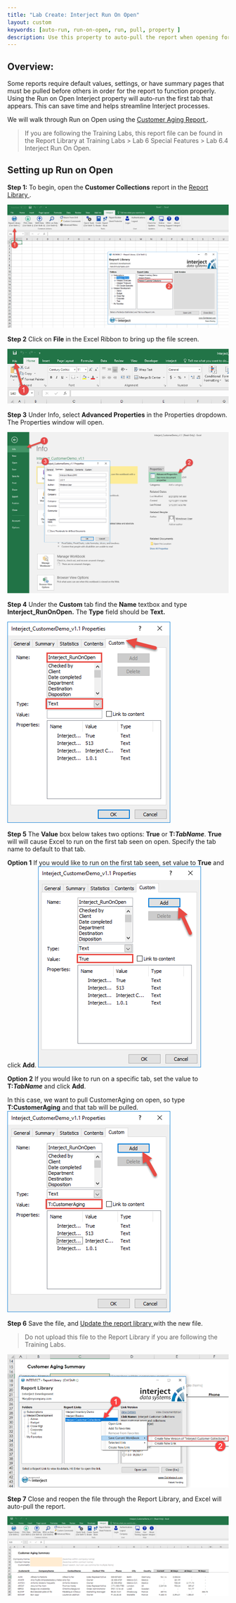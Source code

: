 ```yaml
---
title: "Lab Create: Interject Run On Open"
layout: custom
keywords: [auto-run, run-on-open, run, pull, property ]
description: Use this property to auto-pull the report when opening for the first tab that appears. No VBA required.
---
```


##  **Overview:**

Some reports require default values, settings, or have summary pages that must be pulled before others in order for the report to function properly. Using the Run on Open Interject property will auto-run the first tab that appears. This can save time and helps streamline Interject processes. 

We will walk through Run on Open using the [ Customer Aging Report ](/wGetStarted/L-Create-CustomerAging.html).

<blockquote class=lab_info>
  If you are following the Training Labs, this report file can be found in the Report Library at Training Labs > Lab 6 Special Features > Lab 6.4 Interject Run On Open.
</blockquote>

## Setting up Run on Open

**Step 1:** To begin, open the **Customer Collections** report in the [ Report Library ](/wAbout/Report-Library-Basics.html). 

![](/images/L-Create-RunOnOpen/01.png)
<br> 

**Step 2** Click on **File** in the Excel Ribbon to bring up the file screen.

![](/images/L-Create-RunOnOpen/02.png)
<br>

**Step 3** Under Info, select **Advanced Properties** in the Properties dropdown. The Properties window will open.

![](/images/L-Create-RunOnOpen/03.png)
<br>

**Step 4** Under the **Custom** tab find the **Name** textbox and type **Interject_RunOnOpen.** The **Type** field should be **Text.**

![](/images/L-Create-RunOnOpen/04.png)
<br>

**Step 5** The **Value** box below takes two options: **True** or **T:*TabName***. **True** will will cause Excel to run on the first tab seen on open. Specify the tab name to default to that tab.

**Option 1** If you would like to run on the first tab seen, set value to **True** and click **Add**.
![](/images/L-Create-RunOnOpen/05.png)
<br>

**Option 2** If you would like to run on a specific tab, set the value to **T:*TabName*** and click **Add**.

In this case, we want to pull CustomerAging on open, so type **T:CustomerAging** and that tab will be pulled. 
![](/images/L-Create-RunOnOpen/06.png)
<br> 

**Step 6** Save the file, and [ Update the report library ](/wGetStarted/L-Create-UpdatingReportLibrary.html) with the new file.

<blockquote class=lab_info>
  Do not upload this file to the Report Library if you are following the Training Labs.
</blockquote>

![](/images/L-Create-RunOnOpen/07.png)
<br>

**Step 7** Close and reopen the file through the Report Library, and Excel will auto-pull the report.

![](/images/L-Create-RunOnOpen/08.png)
<br>
